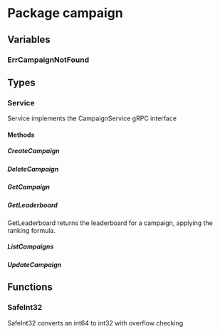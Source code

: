 # Package campaign

## Variables

### ErrCampaignNotFound

## Types

### Service

Service implements the CampaignService gRPC interface

#### Methods

##### CreateCampaign

##### DeleteCampaign

##### GetCampaign

##### GetLeaderboard

GetLeaderboard returns the leaderboard for a campaign, applying the ranking formula.

##### ListCampaigns

##### UpdateCampaign

## Functions

### SafeInt32

SafeInt32 converts an int64 to int32 with overflow checking
